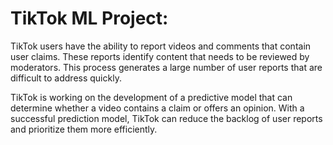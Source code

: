 # TikTok ML Project:

TikTok users have the ability to report videos and comments that contain user claims. These reports identify content that needs to be reviewed by moderators. This process generates a large number of user reports that are difficult to address quickly. 

TikTok is working on the development of a predictive model that can determine whether a video contains a claim or offers an opinion. 
With a successful prediction model, TikTok can reduce the backlog of user reports and prioritize them more efficiently.
